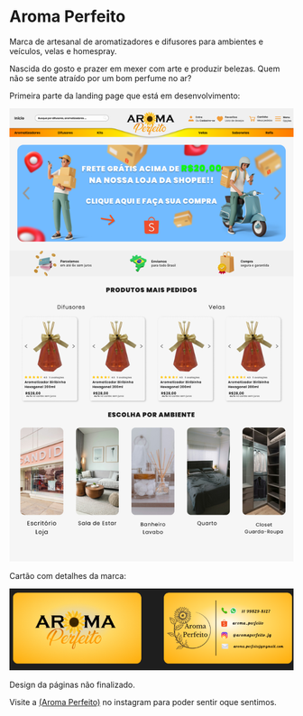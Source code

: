 # Aroma Perfeito


Marca de artesanal de aromatizadores e difusores para ambientes e veículos, velas e homespray.

Nascida do gosto e prazer em mexer com arte e produzir belezas. 
Quem não se sente atraído por um bom perfume no ar?


Primeira parte da landing page que está em desenvolvimento: 


![image alt](https://github.com/JoaoEduSB/AromaPerfeito/blob/a4ba2d6ca05a3e3ff4c5a09fcd3a8c5054b5f16d/Landing%20Page.png)

Cartão com detalhes da marca:


![image alt](https://github.com/JoaoEduSB/AromaPerfeito/blob/424f6c3f89c0a02dd999b3434fa672f6d3bc848a/Aroma_card.png)


Design da páginas não finalizado.

Visite a [(Aroma Perfeito)](https://www.instagram.com/aromaperfeito_jg/) no instagram para poder sentir oque sentimos.
